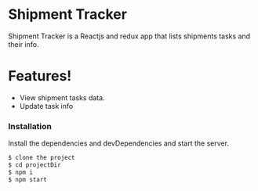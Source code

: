 # Shipment Tracker


Shipment Tracker is a Reactjs and redux app that lists shipments tasks and their info.

# Features!

  - View shipment tasks data.
  - Update task info 

### Installation

Install the dependencies and devDependencies and start the server.

```sh
$ clone the project
$ cd projectDir
$ npm i
$ npm start
```
